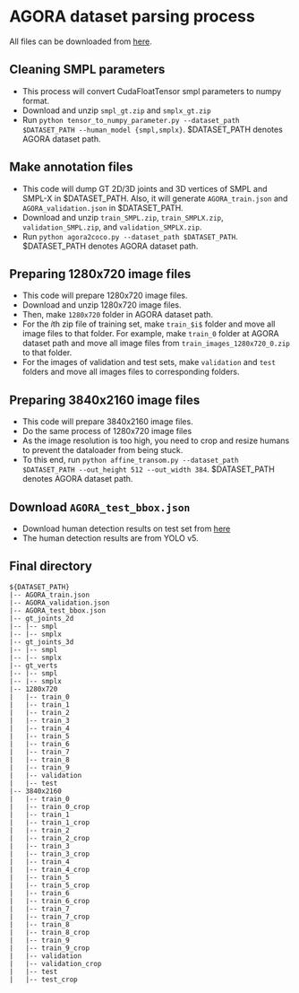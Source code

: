 # AGORA dataset parsing process

All files can be downloaded from [here](https://agora.is.tue.mpg.de/download.php).

## Cleaning SMPL parameters
* This process will convert CudaFloatTensor smpl parameters to numpy format.
* Download and unzip `smpl_gt.zip` and `smplx_gt.zip`
* Run `python tensor_to_numpy_parameter.py --dataset_path $DATASET_PATH --human_model {smpl,smplx}`. $DATASET_PATH denotes AGORA dataset path. 

## Make annotation files
* This code will dump GT 2D/3D joints and 3D vertices of SMPL and SMPL-X in $DATASET_PATH. Also, it will generate `AGORA_train.json` and `AGORA_validation.json` in $DATASET_PATH.
* Download and unzip `train_SMPL.zip`, `train_SMPLX.zip`, `validation_SMPL.zip`, and `validation_SMPLX.zip`.
* Run `python agora2coco.py --dataset_path $DATASET_PATH`. $DATASET_PATH denotes AGORA dataset path. 

## Preparing 1280x720 image files
* This code will prepare 1280x720 image files.
* Download and unzip 1280x720 image files.
* Then, make `1280x720` folder in AGORA dataset path.
* For the $i$th zip file of training set, make `train_$i$` folder and move all image files to that folder. For example, make `train_0` folder at AGORA dataset path and move all image files from `train_images_1280x720_0.zip` to that folder.
* For the images of validation and test sets, make `validation` and `test` folders and move all images files to corresponding folders.

## Preparing 3840x2160 image files
* This code will prepare 3840x2160 image files.
* Do the same process of 1280x720 image files
* As the image resolution is too high, you need to crop and resize humans to prevent the dataloader from being stuck.
* To this end, run `python affine_transom.py --dataset_path $DATASET_PATH --out_height 512 --out_width 384`. $DATASET_PATH denotes AGORA dataset path. 

## Download `AGORA_test_bbox.json`
* Download human detection results on test set from [here](https://drive.google.com/file/d/1dGIMsX00xUIwlFTa1gtU9bTxbfTpMt9T/view?usp=share_link)
* The human detection results are from YOLO v5.

## Final directory
```
${DATASET_PATH}
|-- AGORA_train.json
|-- AGORA_validation.json
|-- AGORA_test_bbox.json
|-- gt_joints_2d
|-- |-- smpl
|-- |-- smplx
|-- gt_joints_3d
|-- |-- smpl
|-- |-- smplx
|-- gt_verts
|-- |-- smpl
|-- |-- smplx
|-- 1280x720
|   |-- train_0
|   |-- train_1
|   |-- train_2
|   |-- train_3
|   |-- train_4
|   |-- train_5
|   |-- train_6
|   |-- train_7
|   |-- train_8
|   |-- train_9
|   |-- validation
|   |-- test
|-- 3840x2160
|   |-- train_0
|   |-- train_0_crop
|   |-- train_1
|   |-- train_1_crop
|   |-- train_2
|   |-- train_2_crop
|   |-- train_3
|   |-- train_3_crop
|   |-- train_4
|   |-- train_4_crop
|   |-- train_5
|   |-- train_5_crop
|   |-- train_6
|   |-- train_6_crop
|   |-- train_7
|   |-- train_7_crop
|   |-- train_8
|   |-- train_8_crop
|   |-- train_9
|   |-- train_9_crop
|   |-- validation
|   |-- validation_crop
|   |-- test
|   |-- test_crop
```

